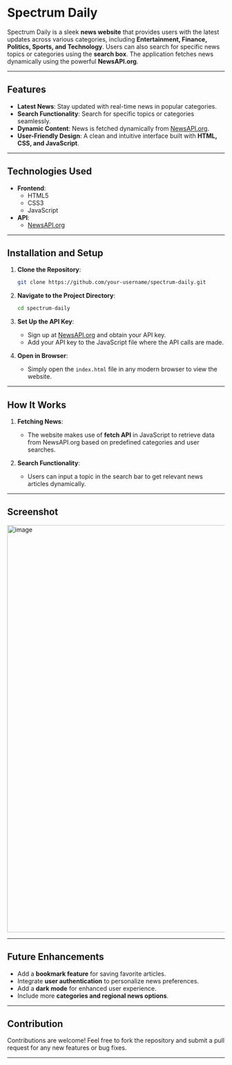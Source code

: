 # Spectrum Daily

Spectrum Daily is a sleek **news website** that provides users with the latest updates across various categories, including **Entertainment, Finance, Politics, Sports, and Technology**. Users can also search for specific news topics or categories using the **search box**. The application fetches news dynamically using the powerful **NewsAPI.org**.

---

## Features

- **Latest News**: Stay updated with real-time news in popular categories.
- **Search Functionality**: Search for specific topics or categories seamlessly.
- **Dynamic Content**: News is fetched dynamically from [NewsAPI.org](https://newsapi.org).
- **User-Friendly Design**: A clean and intuitive interface built with **HTML, CSS, and JavaScript**.

---

## Technologies Used

- **Frontend**:
  - HTML5
  - CSS3
  - JavaScript
- **API**:
  - [NewsAPI.org](https://newsapi.org)

---

## Installation and Setup

1. **Clone the Repository**:

   ```bash
   git clone https://github.com/your-username/spectrum-daily.git
   ```
2. **Navigate to the Project Directory**:

   ```bash
   cd spectrum-daily
   ```
3. **Set Up the API Key**:

   - Sign up at [NewsAPI.org](https://newsapi.org) and obtain your API key.
   - Add your API key to the JavaScript file where the API calls are made.
4. **Open in Browser**:

   - Simply open the `index.html` file in any modern browser to view the website.

---

## How It Works

1. **Fetching News**:

   - The website makes use of **fetch API** in JavaScript to retrieve data from NewsAPI.org based on predefined categories and user searches.
2. **Search Functionality**:

   - Users can input a topic in the search bar to get relevant news articles dynamically.

---

## Screenshot

<img width="941" alt="image" src="https://github.com/user-attachments/assets/3d9d787b-21f6-447d-90c8-cb8b51cfe950">


---

## Future Enhancements

- Add a **bookmark feature** for saving favorite articles.
- Integrate **user authentication** to personalize news preferences.
- Add a **dark mode** for enhanced user experience.
- Include more **categories and regional news options**.

---

## Contribution

Contributions are welcome! Feel free to fork the repository and submit a pull request for any new features or bug fixes.

---
